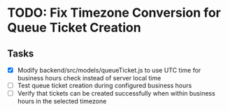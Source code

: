 # TODO: Fix Timezone Conversion for Queue Ticket Creation

## Tasks
- [x] Modify backend/src/models/queueTicket.js to use UTC time for business hours check instead of server local time
- [ ] Test queue ticket creation during configured business hours
- [ ] Verify that tickets can be created successfully when within business hours in the selected timezone
